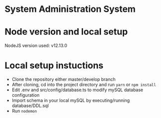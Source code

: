 # System Administration System

# Node version and local setup

NodeJS version used: v12.13.0

# Local setup instuctions

- Clone the repository either master/develop branch
- After cloning, cd into the project directory and run `yarn` or `npm install`
- Edit .env and src/config/database.ts to modify mySQL database configuration
- Import schema in your local mySQL by executing/running database/DDL.sql
- Run `nodemon`
